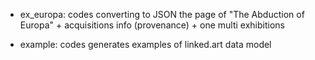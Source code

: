 * ex_europa: codes converting to JSON the page of "The Abduction of Europa" + acquisitions info (provenance) + one multi exhibitions 

* example: codes generates examples of linked.art data model


